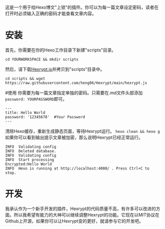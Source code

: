 这是一个用于给Hexo博文"上锁"的插件。你可以为每一篇文章设定密码，读者在打开时必须输入正确的密码才能查看文章内容。
# 安装
首先，你需要在你的Hexo工作目录下新建"scripts"目录。

```cd YOURWORKSPACE && mkdir scripts```

然后，请下载[Hexrypt.js]( https://raw.githubusercontent.com/heng06/Hexrypt/main/hexrypt.js)并拷贝到"scripts"目录中。

```cd scripts && wget https://raw.githubusercontent.com/heng06/Hexrypt/main/hexrypt.js```

#使用
你需要为每一篇文章指定单独的密码。只需要在.md文件头部添加`password: YOURPASSWORD`即可。
```
---
title: Hello World
password: '12345678'  #Your Password
---
```
清除Hexo缓存，重新生成静态页面，等待Hexrypt运行。
`hexo clean && hexo g`
如果你可以看到输出提示文章被加密，那么说明Hexrypt已经正常运行。
```
INFO  Validating config
INFO  Deleted database.
INFO  Validating config
INFO  Start processing
Encrypted:Hello World
INFO  Hexo is running at http://localhost:4000/ . Press Ctrl+C to stop.
```
# 开发
我承认作为一个新手开发的插件，Hexrypt的代码质量不高，有许多可以改进的方面。所以我希望有能力的大神可以继续调整Hexrypt的功能。它现在以MIT协议在Github上开源，如果你可以让Hexrypt变的更好，就请参与它的开发吧。
